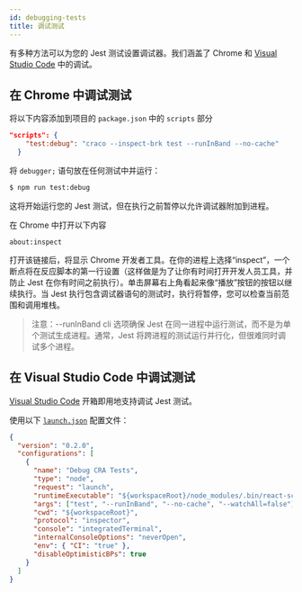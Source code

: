 ```yaml
---
id: debugging-tests
title: 调试测试
---
```


有多种方法可以为您的 Jest 测试设置调试器。我们涵盖了 Chrome 和 [Visual Studio Code](https://code.visualstudio.com/) 中的调试。

## 在 Chrome 中调试测试

将以下内容添加到项目的 `package.json` 中的 `scripts` 部分

```json
"scripts": {
    "test:debug": "craco --inspect-brk test --runInBand --no-cache"
  }
```

将 `debugger;` 语句放在任何测试中并运行：

```sh
$ npm run test:debug
```

这将开始运行您的 Jest 测试，但在执行之前暂停以允许调试器附加到进程。

在 Chrome 中打开以下内容

```
about:inspect
```

打开该链接后，将显示 Chrome 开发者工具。在你的进程上选择“inspect”，一个断点将在反应脚本的第一行设置（这样做是为了让你有时间打开开发人员工具，并防止 Jest 在你有时间之前执行）。单击屏幕右上角看起来像“播放”按钮的按钮以继续执行。当 Jest 执行包含调试器语句的测试时，执行将暂停，您可以检查当前范围和调用堆栈。

> 注意：--runInBand cli 选项确保 Jest 在同一进程中运行测试，而不是为单个测试生成进程。通常，Jest 将跨进程的测试运行并行化，但很难同时调试多个进程。

## 在 Visual Studio Code 中调试测试

[Visual Studio Code](https://code.visualstudio.com) 开箱即用地支持调试 Jest 测试。

使用以下 [`launch.json`](https://code.visualstudio.com/docs/editor/debugging#_launch-configurations) 配置文件：

```json
{
  "version": "0.2.0",
  "configurations": [
    {
      "name": "Debug CRA Tests",
      "type": "node",
      "request": "launch",
      "runtimeExecutable": "${workspaceRoot}/node_modules/.bin/react-scripts",
      "args": ["test", "--runInBand", "--no-cache", "--watchAll=false"],
      "cwd": "${workspaceRoot}",
      "protocol": "inspector",
      "console": "integratedTerminal",
      "internalConsoleOptions": "neverOpen",
      "env": { "CI": "true" },
      "disableOptimisticBPs": true
    }
  ]
}
```
